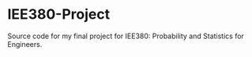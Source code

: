 # IEE380-Project
Source code for my final project for IEE380: Probability and Statistics for Engineers.
